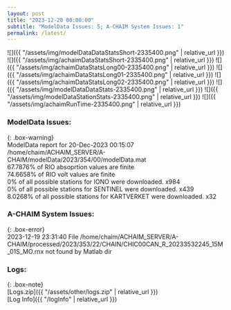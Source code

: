 ```yaml
---
layout: post
title: "2023-12-20 00:00:00"
subtitle: "ModelData Issues: 5; A-CHAIM System Issues: 1"
permalink: /latest/
---
```


![]({{ "/assets/img/modelDataDataStatsShort-2335400.png" | relative_url }})
![]({{ "/assets/img/achaimDataStatsShort-2335400.png" | relative_url }})
![]({{ "/assets/img/achaimDataStatsLong00-2335400.png" | relative_url }})
![]({{ "/assets/img/achaimDataStatsLong01-2335400.png" | relative_url }})
![]({{ "/assets/img/achaimDataStatsLong02-2335400.png" | relative_url }})
![]({{ "/assets/img/modelDataDataStats-2335400.png" | relative_url }})
![]({{ "/assets/img/modelDataStationStats-2335400.png" | relative_url }})
![]({{ "/assets/img/achaimRunTime-2335400.png" | relative_url }})


### ModelData Issues:  
  
{: .box-warning}  
 ModelData report for 20-Dec-2023 00:15:07   
 /home/chaim/ACHAIM_SERVER/A-CHAIM/modelData/2023/354/00/modelData.mat   
 67.7876% of RIO absoprtion values are finite   
 74.6658% of RIO volt values are finite   
 0% of all possible stations for IONO were downloaded. x984   
 0% of all possible stations for SENTINEL were downloaded. x439   
 8.0268% of all possible stations for KARTVERKET were downloaded. x32   
  
### A-CHAIM System Issues:  
  
{: .box-error}  
2023-12-19 23:31:40 File /home/chaim/ACHAIM_SERVER/A-CHAIM/processed/2023/353/22/CHAIN/CHIC00CAN_R_20233532245_15M_01S_MO.rnx not found by Matlab dir  

### Logs:  
  
{: .box-note}  
[Logs.zip]({{ "/assets/other/logs.zip" | relative_url }})  
[Log Info]({{ "/logInfo" | relative_url }})  
